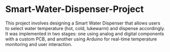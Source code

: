 # Smart-Water-Dispenser-Project
 This project involves designing a Smart Water Dispenser that allows users to select water temperature (hot, cold, lukewarm) and dispense accordingly. It was implemented in two stages: one using analog and digital components with a custom PCB, and another using Arduino for real-time temperature monitoring and user interaction.
